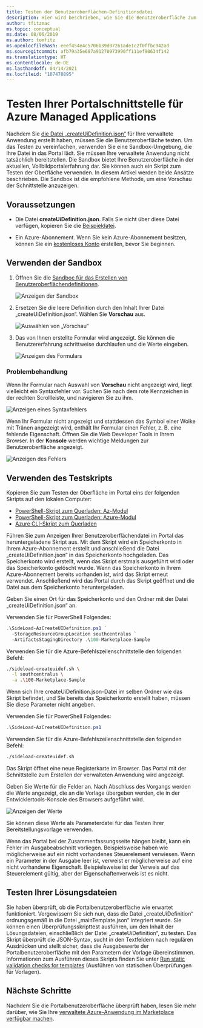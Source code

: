 ```yaml
---
title: Testen der Benutzeroberflächen-Definitionsdatei
description: Hier wird beschrieben, wie Sie die Benutzeroberfläche zum Erstellen Ihrer Azure Managed Applications-Instanz über das Portal testen.
author: tfitzmac
ms.topic: conceptual
ms.date: 08/06/2019
ms.author: tomfitz
ms.openlocfilehash: eeef454e4c5706b39d07261ade1c2f0ffbc942ad
ms.sourcegitcommit: afb79a35e687a91270973990ff111ef90634f142
ms.translationtype: HT
ms.contentlocale: de-DE
ms.lasthandoff: 04/14/2021
ms.locfileid: "107478895"
---
```

# <a name="test-your-portal-interface-for-azure-managed-applications"></a>Testen Ihrer Portalschnittstelle für Azure Managed Applications

Nachdem Sie [die Datei „createUiDefinition.json“](create-uidefinition-overview.md) für Ihre verwaltete Anwendung erstellt haben, müssen Sie die Benutzeroberfläche testen. Um das Testen zu vereinfachen, verwenden Sie eine Sandbox-Umgebung, die Ihre Datei in das Portal lädt. Sie müssen Ihre verwaltete Anwendung nicht tatsächlich bereitstellen. Die Sandbox bietet Ihre Benutzeroberfläche in der aktuellen, Vollbildportalerfahrung dar. Sie können auch ein Skript zum Testen der Oberfläche verwenden. In diesem Artikel werden beide Ansätze beschrieben. Die Sandbox ist die empfohlene Methode, um eine Vorschau der Schnittstelle anzuzeigen.

## <a name="prerequisites"></a>Voraussetzungen

* Die Datei **createUiDefinition.json**. Falls Sie nicht über diese Datei verfügen, kopieren Sie die [Beispieldatei](https://github.com/Azure/azure-quickstart-templates/blob/master/demos/100-marketplace-sample/createUiDefinition.json).

* Ein Azure-Abonnement. Wenn Sie kein Azure-Abonnement besitzen, können Sie ein [kostenloses Konto](https://azure.microsoft.com/free/) erstellen, bevor Sie beginnen.

## <a name="use-sandbox"></a>Verwenden der Sandbox

1. Öffnen Sie die [Sandboc für das Erstellen von Benutzeroberflächendefinitionen](https://portal.azure.com/?feature.customPortal=false&#blade/Microsoft_Azure_CreateUIDef/SandboxBlade).

   ![Anzeigen der Sandbox](./media/test-createuidefinition/show-sandbox.png)

1. Ersetzen Sie die leere Definition durch den Inhalt Ihrer Datei „createUiDefinition.json“. Wählen Sie **Vorschau** aus.

   ![Auswählen von „Vorschau“](./media/test-createuidefinition/select-preview.png)

1. Das von Ihnen erstellte Formular wird angezeigt. Sie können die Benutzererfahrung schrittweise durchlaufen und die Werte eingeben.

   ![Anzeigen des Formulars](./media/test-createuidefinition/show-ui-form.png)

### <a name="troubleshooting"></a>Problembehandlung

Wenn Ihr Formular nach Auswahl von **Vorschau** nicht angezeigt wird, liegt vielleicht ein Syntaxfehler vor. Suchen Sie nach dem rote Kennzeichen in der rechten Scrollleiste, und navigieren Sie zu ihm.

![Anzeigen eines Syntaxfehlers](./media/test-createuidefinition/show-syntax-error.png)

Wenn Ihr Formular nicht angezeigt und stattdessen das Symbol einer Wolke mit Tränen angezeigt wird, enthält Ihr Formular einen Fehler, z. B. eine fehlende Eigenschaft. Öffnen Sie die Web Developer Tools in Ihrem Browser. In der **Konsole** werden wichtige Meldungen zur Benutzeroberfläche angezeigt.

![Anzeigen des Fehlers](./media/test-createuidefinition/show-error.png)

## <a name="use-test-script"></a>Verwenden des Testskripts

Kopieren Sie zum Testen der Oberfläche im Portal eins der folgenden Skripts auf den lokalen Computer:

* [PowerShell-Skript zum Querladen: Az-Modul](https://github.com/Azure/azure-quickstart-templates/blob/master/SideLoad-AzCreateUIDefinition.ps1)
* [PowerShell-Skript zum Querladen: Azure-Modul](https://github.com/Azure/azure-quickstart-templates/blob/master/SideLoad-CreateUIDefinition.ps1)
* [Azure CLI-Skript zum Querladen](https://github.com/Azure/azure-quickstart-templates/blob/master/sideload-createuidef.sh)

Führen Sie zum Anzeigen Ihrer Benutzeroberflächendatei im Portal das heruntergeladene Skript aus. Mit dem Skript wird ein Speicherkonto in Ihrem Azure-Abonnement erstellt und anschließend die Datei „createUiDefinition.json“ in das Speicherkonto hochgeladen. Das Speicherkonto wird erstellt, wenn das Skript erstmals ausgeführt wird oder das Speicherkonto gelöscht wurde. Wenn das Speicherkonto in Ihrem Azure-Abonnement bereits vorhanden ist, wird das Skript erneut verwendet. Anschließend wird das Portal durch das Skript geöffnet und die Datei aus dem Speicherkonto heruntergeladen.

Geben Sie einen Ort für das Speicherkonto und den Ordner mit der Datei „createUiDefinition.json“ an.

Verwenden Sie für PowerShell Folgendes:

```powershell
.\SideLoad-AzCreateUIDefinition.ps1 `
  -StorageResourceGroupLocation southcentralus `
  -ArtifactsStagingDirectory .\100-Marketplace-Sample
```

Verwenden Sie für die Azure-Befehlszeilenschnittstelle den folgenden Befehl:

```bash
./sideload-createuidef.sh \
  -l southcentralus \
  -a .\100-Marketplace-Sample
```

Wenn sich Ihre createUiDefinition.json-Datei im selben Ordner wie das Skript befindet, und Sie bereits das Speicherkonto erstellt haben, müssen Sie diese Parameter nicht angeben.

Verwenden Sie für PowerShell Folgendes:

```powershell
.\SideLoad-AzCreateUIDefinition.ps1
```

Verwenden Sie für die Azure-Befehlszeilenschnittstelle den folgenden Befehl:

```bash
./sideload-createuidef.sh
```

Das Skript öffnet eine neue Registerkarte im Browser. Das Portal mit der Schnittstelle zum Erstellen der verwalteten Anwendung wird angezeigt.

Geben Sie Werte für die Felder an. Nach Abschluss des Vorgangs werden die Werte angezeigt, die an die Vorlage übergeben werden, die in der Entwicklertools-Konsole des Browsers aufgeführt wird.

![Anzeigen der Werte](./media/test-createuidefinition/show-json.png)

Sie können diese Werte als Parameterdatei für das Testen Ihrer Bereitstellungsvorlage verwenden.

Wenn das Portal bei der Zusammenfassungsseite hängen bleibt, kann ein Fehler im Ausgabeabschnitt vorliegen. Beispielsweise haben wie möglicherweise auf ein nicht vorhandenes Steuerelement verwiesen. Wenn ein Parameter in der Ausgabe leer ist, verweist er möglicherweise auf eine nicht vorhandene Eigenschaft. Beispielsweise ist der Verweis auf das Steuerelement gültig, aber der Eigenschaftenverweis ist es nicht.

## <a name="test-your-solution-files"></a>Testen Ihrer Lösungsdateien

Sie haben überprüft, ob die Portalbenutzeroberfläche wie erwartet funktioniert. Vergewissern Sie sich nun, dass die Datei „createUiDefinition“ ordnungsgemäß in die Datei „mainTemplate.json“ integriert wurde. Sie können einen Überprüfungsskripttest ausführen, um den Inhalt der Lösungsdateien, einschließlich der Datei „createUiDefinition“, zu testen. Das Skript überprüft die JSON-Syntax, sucht in den Textfeldern nach regulären Ausdrücken und stellt sicher, dass die Ausgabewerte der Portalbenutzeroberfläche mit den Parametern der Vorlage übereinstimmen. Informationen zum Ausführen dieses Skripts finden Sie unter [Run static validation checks for templates](https://aka.ms/arm-ttk) (Ausführen von statischen Überprüfungen für Vorlagen).

## <a name="next-steps"></a>Nächste Schritte

Nachdem Sie die Portalbenutzeroberfläche überprüft haben, lesen Sie mehr darüber, wie Sie Ihre [verwaltete Azure-Anwendung im Marketplace verfügbar machen](../../marketplace/create-new-azure-apps-offer.md).
